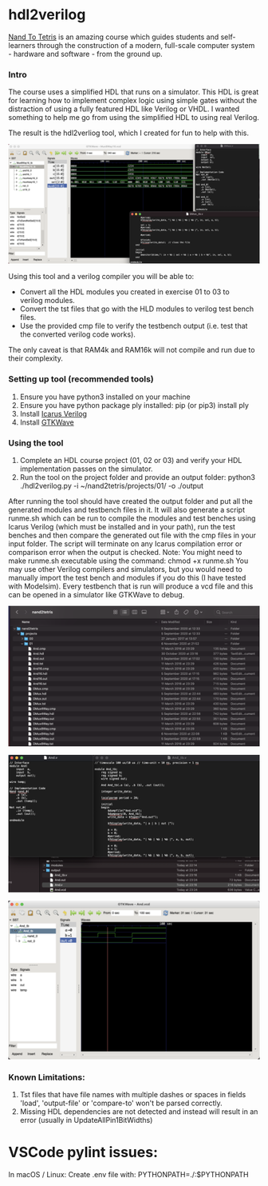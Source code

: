 # hdl2verilog

[Nand To Tetris](nand2tetris.org) is an amazing course which guides students and self-learners through the construction of a modern, full-scale computer system - hardware and software - from the ground up.

### Intro

The course uses a simplified HDL that runs on a simulator. This HDL is great for learning how to implement complex logic using simple gates without the distraction of using a fully featured HDL like Verilog or VHDL. I wanted something to help me go from using the simplified HDL to using real Verilog.

The result is the hdl2verliog tool, which I created for fun to help with this.

![Example: Intro](./assets/Intro.png?raw=true)

Using this tool and a verilog compiler you will be able to: 
- Convert all the HDL modules you created in exercise 01 to 03 to verilog modules.
- Convert the tst files that go with the HLD modules to verilog test bench files.
- Use the provided cmp file to verify the testbench output (i.e. test that the converted verilog code works).

The only caveat is that RAM4k and RAM16k will not compile and run due to their complexity.

### Setting up tool (recommended tools)
1. Ensure you have python3 installed on your machine
2. Ensure you have python package ply installed: pip (or pip3) install ply
3. Install [Icarus Verilog](http://iverilog.icarus.com/)
4. Install [GTKWave](http://gtkwave.sourceforge.net/)

### Using the tool
1. Complete an HDL course project (01, 02 or 03) and verify your HDL implementation passes on the simulator.
2. Run the tool on the project folder and provide an output folder:
python3 ./hdl2verilog.py -i ~/nand2tetris/projects/01/ -o ./output

After running the tool should have created the output folder and put all the generated modules and testbench files in it. It will also generate a script runme.sh which can be run to compile the modules and test benches using Icarus Verilog (which must be installed and in your path), run the test benches and then compare the generated out file with the cmp files in your input folder. The script will terminate on any Icarus compilation error or comparison error when the output is checked.
Note: You might need to make runme.sh executable using the command: chmod +x runme.sh
You may use other Verilog compilers and simulators, but you would need to manually import the test bench and modules if you do this (I have tested with Modelsim).
Every testbench that is run will produce a vcd file and this can be opened in a simulator like GTKWave to debug.

![Example: Generated And](./assets/Nand2Tetris_Project_Folder.png?raw=true "Example: Generated And")

![Example: Generated And](./assets/Generated_And_Example.png?raw=true "Example: Generated And")

![Example: Generated And In Simulator](./assets/GTKWave.png?raw=true "Example: Generated And")

### Known Limitations:
1. Tst files that have file names with multiple dashes or spaces in fields 'load', 'output-file' or 'compare-to' won't be parsed correctly.
2. Missing HDL dependencies are not detected and instead will result in an error (usually in UpdateAllPin1BitWidths)

# VSCode pylint issues:
In macOS / Linux:
Create .env file with:
PYTHONPATH=./:$PYTHONPATH